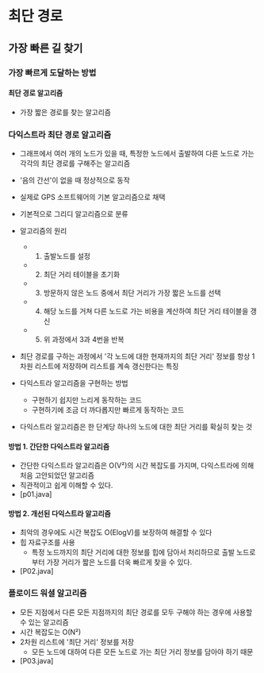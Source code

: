 # 최단 경로
## 가장 빠른 길 찾기
### 가장 빠르게 도달하는 방법
#### 최단 경로 알고리즘
- 가장 짧은 경로를 찾는 알고리즘

### 다익스트라 최단 경로 알고리즘
- 그래프에서 여러 개의 노드가 있을 때, 특정한 노드에서 출발하여 다른 노드로 가는 각각의 최단 경로를 구해주는 알고리즘
- '음의 간선'이 없을 때 정상적으로 동작
- 실제로 GPS 소프트웨어의 기본 알고리즘으로 채택
- 기본적으로 그리디 알고리즘으로 분류
- 알고리즘의 원리
  - 1.  출발노드를 설정
  - 2.  최단 거리 테이블을 초기화
  - 3.  방문하지 않은 노드 중에서 최단 거리가 가장 짧은 노드를 선택
  - 4.  해당 노드를 거쳐 다른 노드로 가는 비용을 계산하여 최단 거리 테이블을 갱신
  - 5.  위 과정에서 3과 4번을 반복

- 최단 경로를 구하는 과정에서 '각 노드에 대한 현재까지의 최단 거리' 정보를 항상 1차원 리스트에 저장하며 리스트를 계속 갱신한다는 특징

- 다익스트라 알고리즘을 구현하는 방법
  - 구현하기 쉽지만 느리게 동작하는 코드
  - 구현하기에 조금 더 까다롭지만 빠르게 동작하는 코드

- 다익스트라 알고리즘은 한 단계당 하나의 노드에 대한 최단 거리를 확실히 찾는 것

#### 방법 1. 간단한 다익스트라 알고리즘
- 간단한 다익스트라 알고리즘은 O(V²)의 시간 복잡도를 가지며, 다익스트라에 의해 처음 고안되었던 알고리즘
- 직관적이고 쉽게 이해할 수 있다.
- [p01.java]

#### 방법 2. 개선된 다익스트라 알고리즘
- 최악의 경우에도 시간 복잡도 O(ElogV)를 보장하여 해결할 수 있다
- 힙 자료구조를 사용
  - 특정 노드까지의 최단 거리에 대한 정보를 힙에 담아서 처리하므로 출발 노드로부터 가장 거리가 짧은 노드를 더욱 빠르게 찾을 수 있다.
- [P02.java]

### 플로이드 워셜 알고리즘
- 모든 지점에서 다른 모든 지점까지의 최단 경로를 모두 구해야 하는 경우에 사용할 수 있는 알고리즘
- 시간 복잡도는 O(N²)
- 2차원 리스트에 '최단 거리' 정보를 저장
  - 모든 노드에 대하여 다른 모든 노드로 가는 최단 거리 정보를 담아야 하기 때문
- [P03.java]
